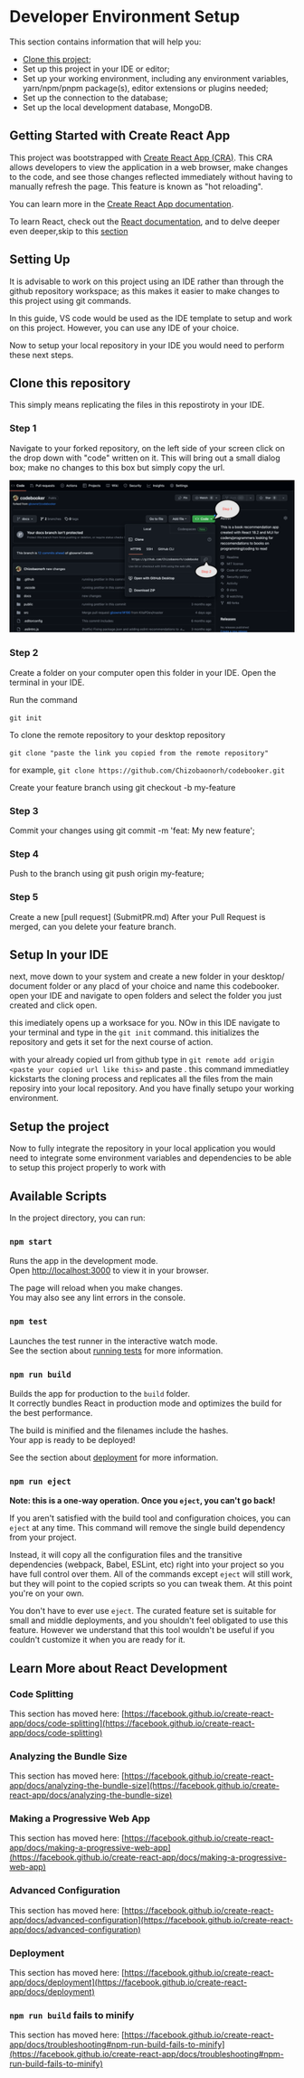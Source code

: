 # Developer Environment Setup

This section contains information that will help you:

- [Clone this project](#clone);
- Set up this project in your IDE or editor;
- Set up your working environment, including any environment variables, yarn/npm/pnpm package(s), editor extensions or plugins needed;
- Set up the connection to the database;
- Set up the local development database, MongoDB.

## Getting Started with Create React App

This project was bootstrapped with [Create React App (CRA)](https://github.com/facebook/create-react-app). 
This CRA allows developers to view the application in a web browser, make changes to the code, and see those changes reflected immediately without having to manually refresh the page. This feature is known as "hot reloading".

You can learn more in the [Create React App documentation](https://create-react-app.dev/docs/getting-started/).

To learn React, check out the [React documentation](https://react.dev/), and to delve deeper even deeper,skip to this [section](#react-development)

## Setting Up

It is advisable to work on this project using an IDE rather than through the github repository workspace; as this makes it easier to make changes to this project using git commands.

In this guide, VS code would be used as the IDE template to setup and work on this project. However, you can use any IDE of your choice. 

Now to setup your local repository in your IDE you would need to perform these next steps.

## Clone this repository <a name="clone"></a>
This simply means replicating the files in this repostiroty in your IDE.

### Step 1

Navigate to your forked repository, on the left side of your screen click on the drop down with "code" written on it. This will bring out a small dialog box; make no changes to this box but simply copy the url.

![](./Clone.png)


### Step 2

Create a folder on your computer open this folder in your IDE. Open the terminal in your IDE.

Run the command

`git init`

To clone the remote repository to your desktop repository

`git clone "paste the link you copied from the remote repository"`

for example,
`git clone https://github.com/Chizobaonorh/codebooker.git`



Create your feature branch using git checkout -b my-feature

### Step 3

Commit your changes using git commit -m 'feat: My new feature';

### Step 4

Push to the branch using git push origin my-feature;

### Step 5

Create a new [pull request] (SubmitPR.md)
After your Pull Request is merged, can you delete your feature branch.



## Setup In your IDE

next, move down to your system and create a new folder in your desktop/ document folder or any placd of your choice and name this codebooker. open your IDE and navigate to open folders and select the folder you just created and click open.

this imediately opens up a worksace for you. NOw in this IDE navigate to your terminal and type in the `git init` command. this initializes the repository and gets it set for the next course of action.

with your already copied url from github type in `git remote add origin <paste your copied url like this>` and paste . this command immediatley kickstarts the cloning process and replicates all the files from the main reposiry into your local repository. And you have finally setupo your working environment.


## Setup the project

Now to fully integrate the repository in your local application you would need to integrate some environment variables and dependencies to be able to setup this project properly to work with









## Available Scripts

In the project directory, you can run:

### `npm start`

Runs the app in the development mode.\
Open [http://localhost:3000](http://localhost:3000) to view it in your browser.

The page will reload when you make changes.\
You may also see any lint errors in the console.

### `npm test`

Launches the test runner in the interactive watch mode.\
See the section about [running tests](https://facebook.github.io/create-react-app/docs/running-tests) for more information.

### `npm run build`

Builds the app for production to the `build` folder.\
It correctly bundles React in production mode and optimizes the build for the best performance.

The build is minified and the filenames include the hashes.\
Your app is ready to be deployed!

See the section about [deployment](https://facebook.github.io/create-react-app/docs/deployment) for more information.

### `npm run eject`

**Note: this is a one-way operation. Once you `eject`, you can't go back!**

If you aren't satisfied with the build tool and configuration choices, you can `eject` at any time. This command will remove the single build dependency from your project.

Instead, it will copy all the configuration files and the transitive dependencies (webpack, Babel, ESLint, etc) right into your project so you have full control over them. All of the commands except `eject` will still work, but they will point to the copied scripts so you can tweak them. At this point you're on your own.

You don't have to ever use `eject`. The curated feature set is suitable for small and middle deployments, and you shouldn't feel obligated to use this feature. However we understand that this tool wouldn't be useful if you couldn't customize it when you are ready for it.

## Learn More about React Development <a name="react-development"></a>



### Code Splitting

This section has moved here: [https://facebook.github.io/create-react-app/docs/code-splitting](https://facebook.github.io/create-react-app/docs/code-splitting)

### Analyzing the Bundle Size

This section has moved here: [https://facebook.github.io/create-react-app/docs/analyzing-the-bundle-size](https://facebook.github.io/create-react-app/docs/analyzing-the-bundle-size)

### Making a Progressive Web App

This section has moved here: [https://facebook.github.io/create-react-app/docs/making-a-progressive-web-app](https://facebook.github.io/create-react-app/docs/making-a-progressive-web-app)

### Advanced Configuration

This section has moved here: [https://facebook.github.io/create-react-app/docs/advanced-configuration](https://facebook.github.io/create-react-app/docs/advanced-configuration)

### Deployment

This section has moved here: [https://facebook.github.io/create-react-app/docs/deployment](https://facebook.github.io/create-react-app/docs/deployment)

### `npm run build` fails to minify

This section has moved here: [https://facebook.github.io/create-react-app/docs/troubleshooting#npm-run-build-fails-to-minify](https://facebook.github.io/create-react-app/docs/troubleshooting#npm-run-build-fails-to-minify)
